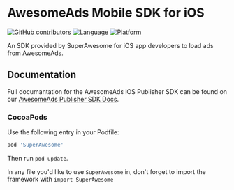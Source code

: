 # AwesomeAds Mobile SDK for iOS

[![GitHub contributors](https://img.shields.io/github/contributors/superawesome-org/sa-mobile-sdk-ios.svg)]() 
[![Language](https://img.shields.io/badge/language-swift-f48041.svg?style=flat)]() 
[![Platform](https://img.shields.io/badge/platform-ios-lightgrey.svg)]()

An SDK provided by SuperAwesome for iOS app developers to load ads from AwesomeAds.

## Documentation

Full documantation for the AwesomeAds iOS Publisher SDK can be found on our [AwesomeAds Publisher SDK Docs](https://dev.superawesome.com/docs/awesomeads/sdks/publisher).

### CocoaPods

Use the following entry in your Podfile:

```rb
pod 'SuperAwesome'
```

Then run `pod update`.

In any file you'd like to use `SuperAwesome` in, don't forget to
import the framework with `import SuperAwesome`

